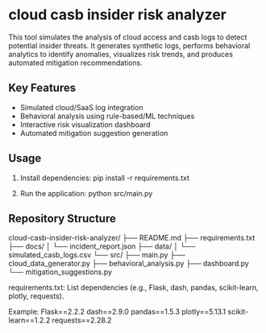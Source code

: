 # cloud casb insider risk analyzer

This tool simulates the analysis of cloud access and casb logs to detect potential insider threats.
It generates synthetic logs, performs behavioral analytics to identify anomalies, visualizes risk trends,
and produces automated mitigation recommendations.

## Key Features
- Simulated cloud/SaaS log integration
- Behavioral analysis using rule-based/ML techniques
- Interactive risk visualization dashboard
- Automated mitigation suggestion generation

## Usage
1. Install dependencies:
pip install -r requirements.txt

2. Run the application:
python src/main.py


## Repository Structure
cloud-casb-insider-risk-analyzer/
├── README.md
├── requirements.txt
├── docs/
│   └── incident_report.json
├── data/
│   └── simulated_casb_logs.csv
└── src/
    ├── main.py
    ├── cloud_data_generator.py
    ├── behavioral_analysis.py
    ├── dashboard.py
    └── mitigation_suggestions.py

requirements.txt: List dependencies (e.g., Flask, dash, pandas, scikit-learn, plotly, requests).

Example:
Flask==2.2.2
dash==2.9.0
pandas==1.5.3
plotly==5.13.1
scikit-learn==1.2.2
requests==2.28.2
